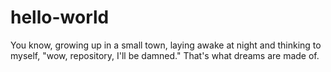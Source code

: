 # hello-world
You know, growing up in a small town, laying awake at night and thinking to myself, "wow, repository, I'll be damned." That's what dreams are made of. 
